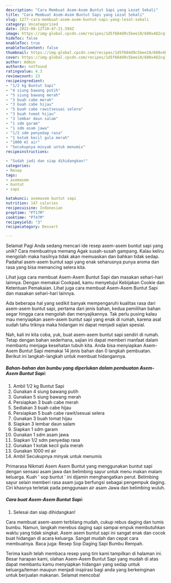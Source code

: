 ```yaml
---
description: "Cara Membuat Asem-Asem Buntut Sapi yang Lezat Sekali"
title: "Cara Membuat Asem-Asem Buntut Sapi yang Lezat Sekali"
slug: 1277-cara-membuat-asem-asem-buntut-sapi-yang-lezat-sekali
category: Uncategorized
date: 2022-08-12T10:47:21.594Z
image: https://img-global.cpcdn.com/recipes/1d5f684d9c5bee10/680x482cq70/asem-asem-buntut-sapi-foto-resep-utama.jpg
hideToc: false
enableToc: true
enableTocContent: false
thumbnail: https://img-global.cpcdn.com/recipes/1d5f684d9c5bee10/680x482cq70/asem-asem-buntut-sapi-foto-resep-utama.jpg
cover: https://img-global.cpcdn.com/recipes/1d5f684d9c5bee10/680x482cq70/asem-asem-buntut-sapi-foto-resep-utama.jpg
author: Admin
authorAv: notfound
ratingvalue: 4.3
reviewcount: 23
recipeingredient:
- "1/2 kg Buntut Sapi"
- "4 siung bawang putih"
- "5 siung bawang merah"
- "3 buah cabe merah"
- "3 buah cabe hijau"
- "5 buah cabe rawitsesuai selera"
- "3 buah tomat hijau"
- "3 lembar daun salam"
- "1 sdm garam"
- "1 sdm asam jawa"
- "1/2 sdm penyedap rasa"
- "1 kotak kecil gula merah"
- "1000 ml air"
- "Secukupnya minyak untuk menumis"
recipeinstructions:

- "Sudah jadi dan siap dihidangkan!"
categories:
- Resep
tags:
- asemasem
- buntut
- sapi

katakunci: asemasem buntut sapi 
nutrition: 147 calories
recipecuisine: Indonesian
preptime: "PT17M"
cooktime: "PT47M"
recipeyield: "3"
recipecategory: Dessert

---
```



Selamat Pagi Anda sedang mencari ide resep asem-asem buntut sapi yang unik? Cara membuatnya memang Agak susah-susah gampang. Kalau keliru mengolah maka hasilnya tidak akan memuaskan dan bahkan tidak sedap. Padahal asem-asem buntut sapi yang enak seharusnya punya aroma dan rasa yang bisa memancing selera kita.


Lihat juga cara membuat Asem-Asem Buntut Sapi dan masakan sehari-hari lainnya. Dengan memakai Cookpad, kamu menyetujui Kebijakan Cookie dan Ketentuan Pemakaian. Lihat juga cara membuat Asem-Asem Buntut Sapi dan masakan sehari-hari lainnya.

Ada beberapa hal yang sedikit banyak mempengaruhi kualitas rasa dari asem-asem buntut sapi, pertama dari jenis bahan, kedua pemilihan bahan segar hingga cara mengolah dan menyajikannya. Tak perlu pusing kalau mau menyiapkan asem-asem buntut sapi yang enak di rumah, karena asal sudah tahu triknya maka hidangan ini dapat menjadi sajian spesial.


Nah, kali ini kita coba, yuk, buat asem-asem buntut sapi sendiri di rumah. Tetap dengan bahan sederhana, sajian ini dapat memberi manfaat dalam membantu menjaga kesehatan tubuh kita. Anda bisa menyiapkan Asem-Asem Buntut Sapi memakai 14 jenis bahan dan 0 langkah pembuatan. Berikut ini langkah-langkah untuk membuat hidangannya.

<!--inarticleads1-->

##### Bahan-bahan dan bumbu yang diperlukan dalam pembuatan Asem-Asem Buntut Sapi:

1. Ambil 1/2 kg Buntut Sapi
1. Gunakan 4 siung bawang putih
1. Gunakan 5 siung bawang merah
1. Persiapkan 3 buah cabe merah
1. Sediakan 3 buah cabe hijau
1. Persiapkan 5 buah cabe rawit/sesuai selera
1. Gunakan 3 buah tomat hijau
1. Siapkan 3 lembar daun salam
1. Siapkan 1 sdm garam
1. Gunakan 1 sdm asam jawa
1. Siapkan 1/2 sdm penyedap rasa
1. Gunakan 1 kotak kecil gula merah
1. Gunakan 1000 ml air
1. Ambil Secukupnya minyak untuk menumis


Primarasa Nikmati Asem Asem Buntut yang menggunakan buntut sapi dengan sensasi asam jawa dan belimbing sayur untuk menu makan malam keluarga. Kuah &#39; sop buntut &#39; ini dijamin menghangatkan perut. Belimbing sayur selain memberi rasa asam juga berfungsi sebagai pengempuk daging. Ciri khasnya terletak pada penggunaan air asam Jawa dan belimbing wuluh. 

<!--inarticleads2-->

##### Cara buat Asem-Asem Buntut Sapi:


1. Selesai dan siap dihidangkan!

Cara membuat asem-asem terbilang mudah, cukup rebus daging dan tumis bumbu. Namun, langkah merebus daging sapi sampai empuk membutuhkan waktu yang tidak singkat. Asem asem buntut sapi ini sangat enak dan cocok buat hidangan di acara keluarga. Sangat mudah dan cepat cara membuatnya. Baca juga: Resep Sop Daging Sapi Bumbu Rempah. 

Terima kasih telah membaca resep yang tim kami tampilkan di halaman ini. Besar harapan kami, olahan Asem-Asem Buntut Sapi yang mudah di atas dapat membantu kamu menyiapkan hidangan yang sedap untuk keluarga/teman maupun menjadi inspirasi bagi anda yang berkeinginan untuk berjualan makanan. Selamat mencoba!
